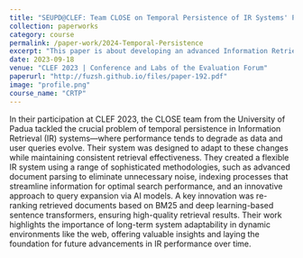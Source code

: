 ```yaml
---
title: "SEUPD@CLEF: Team CLOSE on Temporal Persistence of IR Systems' Performance."
collection: paperworks
category: course
permalink: /paper-work/2024-Temporal-Persistence
excerpt: "This paper is about developing an advanced Information Retrieval system for CLEF 2023, addressing the challenge of maintaining high performance over time with evolving data, by leveraging sophisticated indexing, query expansion, and re-ranking methodologies."
date: 2023-09-18
venue: "CLEF 2023 | Conference and Labs of the Evaluation Forum"
paperurl: "http://fuzsh.github.io/files/paper-192.pdf"
image: "profile.png"
course_name: "CRTP"
---
```


In their participation at CLEF 2023, the CLOSE team from the University of Padua tackled the crucial problem of temporal persistence in Information Retrieval (IR) systems—where performance tends to degrade as data and user queries evolve. Their system was designed to adapt to these changes while maintaining consistent retrieval effectiveness. They created a flexible IR system using a range of sophisticated methodologies, such as advanced document parsing to eliminate unnecessary noise, indexing processes that streamline information for optimal search performance, and an innovative approach to query expansion via AI models. A key innovation was re-ranking retrieved documents based on BM25 and deep learning-based sentence transformers, ensuring high-quality retrieval results. Their work highlights the importance of long-term system adaptability in dynamic environments like the web, offering valuable insights and laying the foundation for future advancements in IR performance over time.
